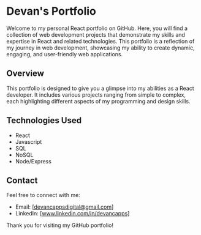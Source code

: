 # Devan's Portfolio

Welcome to my personal React portfolio on GitHub. Here, you will find a collection of web development projects that demonstrate my skills and expertise in React and related technologies. This portfolio is a reflection of my journey in web development, showcasing my ability to create dynamic, engaging, and user-friendly web applications.

## Overview
This portfolio is designed to give you a glimpse into my abilities as a React developer. It includes various projects ranging from simple to complex, each highlighting different aspects of my programming and design skills.

## Technologies Used
- React
- Javascript
- SQL
- NoSQL
- Node/Express


## Contact
Feel free to connect with me:
- Email: [devancappsdigital@gmail.com]
- LinkedIn: [www.linkedin.com/in/devancapps]

Thank you for visiting my GitHub portfolio!
